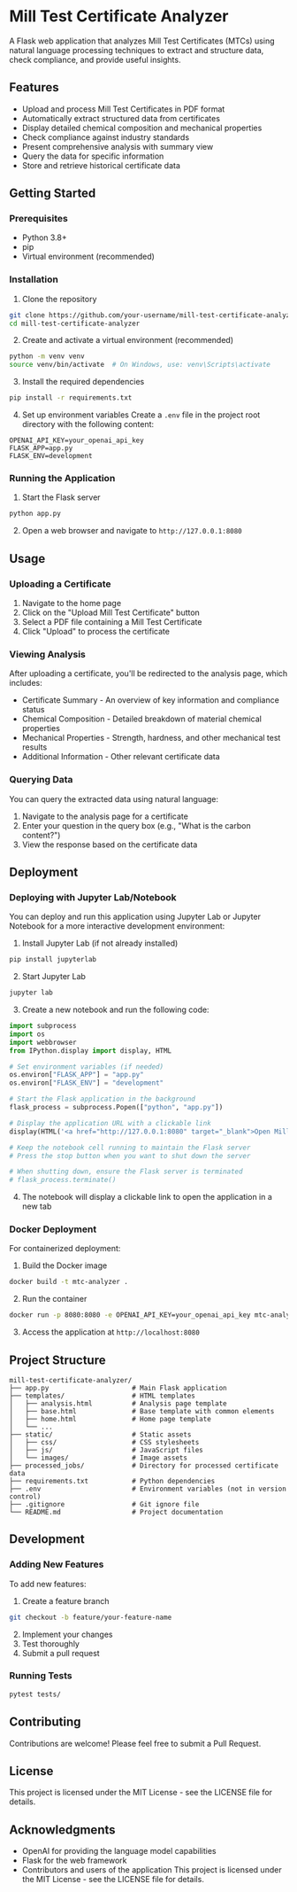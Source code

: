 # Mill Test Certificate Analyzer

A Flask web application that analyzes Mill Test Certificates (MTCs) using natural language processing techniques to extract and structure data, check compliance, and provide useful insights.

## Features

- Upload and process Mill Test Certificates in PDF format
- Automatically extract structured data from certificates
- Display detailed chemical composition and mechanical properties
- Check compliance against industry standards
- Present comprehensive analysis with summary view
- Query the data for specific information
- Store and retrieve historical certificate data

## Getting Started

### Prerequisites

- Python 3.8+
- pip
- Virtual environment (recommended)

### Installation

1. Clone the repository
```bash
git clone https://github.com/your-username/mill-test-certificate-analyzer.git
cd mill-test-certificate-analyzer
```

2. Create and activate a virtual environment (recommended)
```bash
python -m venv venv
source venv/bin/activate  # On Windows, use: venv\Scripts\activate
```

3. Install the required dependencies
```bash
pip install -r requirements.txt
```

4. Set up environment variables
Create a `.env` file in the project root directory with the following content:
```
OPENAI_API_KEY=your_openai_api_key
FLASK_APP=app.py
FLASK_ENV=development
```

### Running the Application

1. Start the Flask server
```bash
python app.py
```

2. Open a web browser and navigate to `http://127.0.0.1:8080`

## Usage

### Uploading a Certificate

1. Navigate to the home page
2. Click on the "Upload Mill Test Certificate" button
3. Select a PDF file containing a Mill Test Certificate
4. Click "Upload" to process the certificate

### Viewing Analysis

After uploading a certificate, you'll be redirected to the analysis page, which includes:

- Certificate Summary - An overview of key information and compliance status
- Chemical Composition - Detailed breakdown of material chemical properties
- Mechanical Properties - Strength, hardness, and other mechanical test results
- Additional Information - Other relevant certificate data

### Querying Data

You can query the extracted data using natural language:
1. Navigate to the analysis page for a certificate
2. Enter your question in the query box (e.g., "What is the carbon content?")
3. View the response based on the certificate data

## Deployment

### Deploying with Jupyter Lab/Notebook

You can deploy and run this application using Jupyter Lab or Jupyter Notebook for a more interactive development environment:

1. Install Jupyter Lab (if not already installed)
```bash
pip install jupyterlab
```

2. Start Jupyter Lab
```bash
jupyter lab
```

3. Create a new notebook and run the following code:
```python
import subprocess
import os
import webbrowser
from IPython.display import display, HTML

# Set environment variables (if needed)
os.environ["FLASK_APP"] = "app.py"
os.environ["FLASK_ENV"] = "development"

# Start the Flask application in the background
flask_process = subprocess.Popen(["python", "app.py"])

# Display the application URL with a clickable link
display(HTML('<a href="http://127.0.0.1:8080" target="_blank">Open Mill Test Certificate Analyzer</a>'))

# Keep the notebook cell running to maintain the Flask server
# Press the stop button when you want to shut down the server

# When shutting down, ensure the Flask server is terminated
# flask_process.terminate()
```

4. The notebook will display a clickable link to open the application in a new tab

### Docker Deployment

For containerized deployment:

1. Build the Docker image
```bash
docker build -t mtc-analyzer .
```

2. Run the container
```bash
docker run -p 8080:8080 -e OPENAI_API_KEY=your_openai_api_key mtc-analyzer
```

3. Access the application at `http://localhost:8080`

## Project Structure

```
mill-test-certificate-analyzer/
├── app.py                     # Main Flask application
├── templates/                 # HTML templates
│   ├── analysis.html          # Analysis page template
│   ├── base.html              # Base template with common elements
│   ├── home.html              # Home page template
│   └── ...
├── static/                    # Static assets
│   ├── css/                   # CSS stylesheets
│   ├── js/                    # JavaScript files
│   └── images/                # Image assets
├── processed_jobs/            # Directory for processed certificate data
├── requirements.txt           # Python dependencies
├── .env                       # Environment variables (not in version control)
├── .gitignore                 # Git ignore file
└── README.md                  # Project documentation
```

## Development

### Adding New Features

To add new features:

1. Create a feature branch
```bash
git checkout -b feature/your-feature-name
```

2. Implement your changes
3. Test thoroughly
4. Submit a pull request

### Running Tests

```bash
pytest tests/
```

## Contributing

Contributions are welcome! Please feel free to submit a Pull Request.

## License

This project is licensed under the MIT License - see the LICENSE file for details.

## Acknowledgments

- OpenAI for providing the language model capabilities
- Flask for the web framework
- Contributors and users of the application 
This project is licensed under the MIT License - see the LICENSE file for details. 